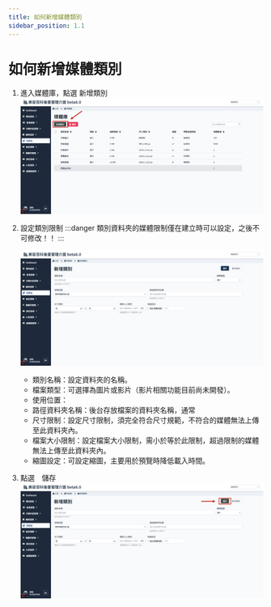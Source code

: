 ```yaml
---
title: 如何新增媒體類別
sidebar_position: 1.1
---
```


# 如何新增媒體類別

<!-- TODO 補圖片 -->

1. 進入媒體庫，點選 新增類別
   ![新增媒體類別](img/add-media-folder-01.png)

2. 設定類別限制
   :::danger
   類別資料夾的媒體限制僅在建立時可以設定，之後不可修改！！
   :::

    ![新增媒體類別](img/add-media-folder-02.png)

    - 類別名稱：設定資料夾的名稱。
    - 檔案類型：可選擇為圖片或影片（影片相關功能目前尚未開發）。
    - 使用位置：
    - 路徑資料夾名稱：後台存放檔案的資料夾名稱，通常
    - 尺寸限制：設定尺寸限制，須完全符合尺寸規範，不符合的媒體無法上傳至此資料夾內。
    - 檔案大小限制：設定檔案大小限制，需小於等於此限制，超過限制的媒體無法上傳至此資料夾內。
    - 縮圖設定：可設定縮圖，主要用於預覽時降低載入時間。

3. 點選　儲存
   ![新增媒體類別](img/add-media-folder-03.png)
